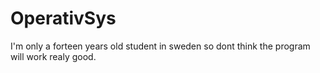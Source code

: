 # OperativSys
I'm only a forteen years old student in sweden so dont think the program will work realy good.